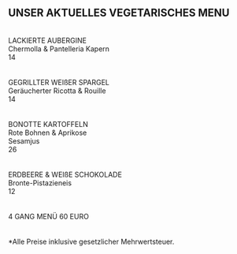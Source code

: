 ## UNSER AKTUELLES VEGETARISCHES MENU
<br>
LACKIERTE AUBERGINE<br>
Chermolla & Pantelleria Kapern <br>
14<br>
<br>
<br>
GEGRILLTER WEIßER SPARGEL <br>
Geräucherter Ricotta & Rouille<br>
14<br>
<br>
<br>
BONOTTE KARTOFFELN <br>
Rote Bohnen & Aprikose<br>
Sesamjus<br>
26<br>
<br>
<br>
ERDBEERE & WEIßE SCHOKOLADE <br>
Bronte-Pistazieneis <br>
12<br>
<br>
<br>
4 GANG MENÜ 60 EURO<br>
<br>
<br>
*Alle Preise inklusive gesetzlicher Mehrwertsteuer.


